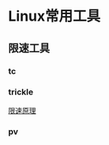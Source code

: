 <link rel="stylesheet" type="text/css" href="/auto-number.css">

# Linux常用工具

## 限速工具

### tc

### trickle

[限速原理](https://monkey.org/~marius/trickle/trickle.pdf)


### pv


